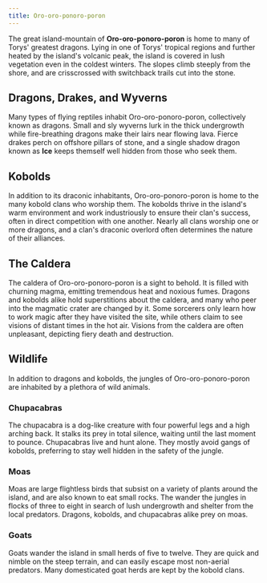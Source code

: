```yaml
---
title: Oro-oro-ponoro-poron
---
```


The great island-mountain of **Oro-oro-ponoro-poron** is home to many of Torys' greatest dragons. Lying in one of Torys' tropical regions and further heated by the island's volcanic peak, the island is covered in lush vegetation even in the coldest winters. The slopes climb steeply from the shore, and are crisscrossed with switchback trails cut into the stone.

## Dragons, Drakes, and Wyverns

Many types of flying reptiles inhabit Oro-oro-ponoro-poron, collectively known as dragons. Small and sly wyverns lurk in the thick undergrowth while fire-breathing dragons make their lairs near flowing lava. Fierce drakes perch on offshore pillars of stone, and a single shadow dragon known as **Ice** keeps themself well hidden from those who seek them.

## Kobolds

In addition to its draconic inhabitants, Oro-oro-ponoro-poron is home to the many kobold clans who worship them. The kobolds thrive in the island's warm environment and work industriously to ensure their clan's success, often in direct competition with one another. Nearly all clans worship one or more dragons, and a clan's draconic overlord often determines the nature of their alliances.

## The Caldera

The caldera of Oro-oro-ponoro-poron is a sight to behold. It is filled with churning magma, emitting tremendous heat and noxious fumes. Dragons and kobolds alike hold superstitions about the caldera, and many who peer into the magmatic crater are changed by it. Some sorcerers only learn how to work magic after they have visited the site, while others claim to see visions of distant times in the hot air. Visions from the caldera are often unpleasant, depicting fiery death and destruction.

## Wildlife

In addition to dragons and kobolds, the jungles of Oro-oro-ponoro-poron are inhabited by a plethora of wild animals.

### Chupacabras

The chupacabra is a dog-like creature with four powerful legs and a high arching back. It stalks its prey in total silence, waiting until the last moment to pounce. Chupacabras live and hunt alone. They mostly avoid gangs of kobolds, preferring to stay well hidden in the safety of the jungle.

### Moas

Moas are large flightless birds that subsist on a variety of plants around the island, and are also known to eat small rocks. The wander the jungles in flocks of three to eight in search of lush undergrowth and shelter from the local predators. Dragons, kobolds, and chupacabras alike prey on moas.

### Goats

Goats wander the island in small herds of five to twelve. They are quick and nimble on the steep terrain, and can easily escape most non-aerial predators. Many domesticated goat herds are kept by the kobold clans.
